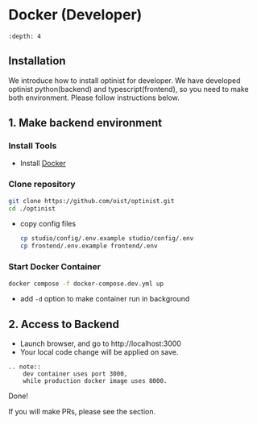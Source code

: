 Docker (Developer)
=================

```{contents}
:depth: 4
```

## Installation

We introduce how to install optinist for developer.
We have developed optinist python(backend) and typescript(frontend), so you need to make both environment.
Please follow instructions below.

## 1. Make backend environment

### Install Tools

- Install [Docker](https://www.docker.com/products/docker-desktop/)

### Clone repository

```bash
git clone https://github.com/oist/optinist.git
cd ./optinist
```

- copy config files
  ```bash
  cp studio/config/.env.example studio/config/.env
  cp frontend/.env.example frontend/.env
  ```

### Start Docker Container

```bash
docker compose -f docker-compose.dev.yml up
```

- add `-d` option to make container run in background

## 2. Access to Backend

- Launch browser, and go to http://localhost:3000
- Your local code change will be applied on save.

```{eval-rst}
.. note::
    dev container uses port 3000,
    while production docker image uses 8000.
```

Done!

If you will make PRs, please see the [](for_developers) section.
